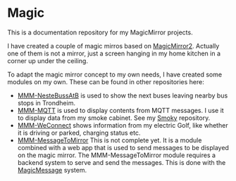 # Magic

This is a documentation repository for my MagicMirror projects.

I have created a couple of magic mirros based on [MagicMirror2](https://magicmirror.builders/). Actually one of them is not a mirror, just a screen hanging in my home kitchen in a corner up under the ceiling. 

To adapt the magic mirror concept to my own needs, I have created some modules on my own. These can be found in other repositories here:

* [MMM-NesteBussAtB](https://github.com/ottopaulsen/MMM-NesteBussAtB) is used to show the next buses leaving nearby bus stops in Trondheim.
* [MMM-MQTT](https://github.com/ottopaulsen/MMM-MQTT) is used to display contents from MQTT messages. I use it to display data from my smoke cabinet. See my [Smoky](https://github.com/ottopaulsen/Smoky) repository.
* [MMM-WeConnect](https://github.com/ottopaulsen/MMM-WeConnect) shows information from my electric Golf, like whether it is driving or parked, charging status etc.
* [MMM-MessageToMirror](https://github.com/ottopaulsen/MMM-MessageToMirror) This is not complete yet. It is a module combined with a web app that is used to send messages to be displayed on the magic mirror. The MMM-MessageToMirror module requires a backend system to serve and send the messages. This is done with the [MagicMessage](https://github.com/ottopaulsen/magic-message) system.



